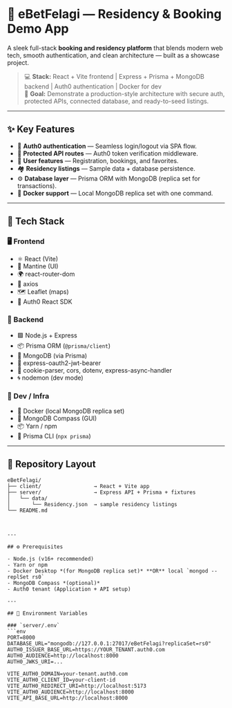 # 🏡 eBetFelagi — Residency & Booking Demo App

A sleek full-stack **booking and residency platform** that blends modern web tech, smooth authentication, and clean architecture — built as a showcase project.

> 💻 **Stack:** React + Vite frontend | Express + Prisma + MongoDB backend | Auth0 authentication | Docker for dev  
> 🚀 **Goal:** Demonstrate a production-style architecture with secure auth, protected APIs, connected database, and ready-to-seed listings.

---

## ✨ Key Features

- 🔐 **Auth0 authentication** — Seamless login/logout via SPA flow.
- 🧱 **Protected API routes** — Auth0 token verification middleware.
- 🧍 **User features** — Registration, bookings, and favorites.
- 🏘️ **Residency listings** — Sample data + database persistence.
- ⚙️ **Database layer** — Prisma ORM with MongoDB (replica set for transactions).
- 🐳 **Docker support** — Local MongoDB replica set with one command.

---

## 🧩 Tech Stack

### 🖥️ Frontend
- ⚛️ React (Vite)
- 🎨 Mantine (UI)
- 🌍 react-router-dom
- 🔗 axios
- 🗺️ Leaflet (maps)
- 🔑 Auth0 React SDK

### 🧠 Backend
- 🟩 Node.js + Express
- 📦 Prisma ORM (`@prisma/client`)
- 🍃 MongoDB (via Prisma)
- 🧾 express-oauth2-jwt-bearer
- 🧰 cookie-parser, cors, dotenv, express-async-handler
- 🌀 nodemon (dev mode)

### 🧱 Dev / Infra
- 🐳 Docker (local MongoDB replica set)
- 🧭 MongoDB Compass (GUI)
- 📦 Yarn / npm
- 🧰 Prisma CLI (`npx prisma`)

---
## 📁 Repository Layout

```text
eBetFelagi/
├── client/                 → React + Vite app
├── server/                 → Express API + Prisma + fixtures
│   └── data/
│       └── Residency.json  → sample residency listings
└── README.md



---

## ⚙️ Prerequisites

- Node.js (v16+ recommended)
- Yarn or npm
- Docker Desktop *(for MongoDB replica set)* **OR** local `mongod --replSet rs0`
- MongoDB Compass *(optional)*
- Auth0 tenant (Application + API setup)

---

## 🔑 Environment Variables

### `server/.env`
```env
PORT=8000
DATABASE_URL="mongodb://127.0.0.1:27017/eBetFelagi?replicaSet=rs0"
AUTH0_ISSUER_BASE_URL=https://YOUR_TENANT.auth0.com
AUTH0_AUDIENCE=http://localhost:8000
AUTH0_JWKS_URI=...

VITE_AUTH0_DOMAIN=your-tenant.auth0.com
VITE_AUTH0_CLIENT_ID=your-client-id
VITE_AUTH0_REDIRECT_URI=http://localhost:5173
VITE_AUTH0_AUDIENCE=http://localhost:8000
VITE_API_BASE_URL=http://localhost:8000

